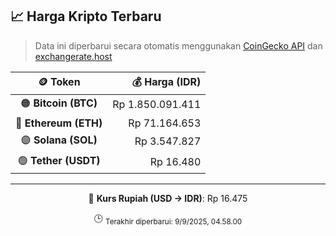 

<!-- HARGA_KRIPTO -->
## 📈 Harga Kripto Terbaru

> Data ini diperbarui secara otomatis menggunakan [CoinGecko API](https://www.coingecko.com/) dan [exchangerate.host](https://exchangerate.host/)

<div align="center">

| 🪙 Token | 💰 Harga (IDR) |
|:------:|---------------:|
| 🟠 **Bitcoin (BTC)**   | Rp 1.850.091.411 |
| 🔵 **Ethereum (ETH)**  | Rp 71.164.653 |
| 🟣 **Solana (SOL)**    | Rp 3.547.827 |
| 🟢 **Tether (USDT)**   | Rp 16.480 |

---

💱 **Kurs Rupiah (USD → IDR)**: Rp 16.475

🕒 <sub>Terakhir diperbarui: 9/9/2025, 04.58.00</sub>

</div>
<!-- /HARGA_KRIPTO -->
